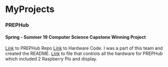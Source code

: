 # MyProjects

### PREPHub
#### Spring - Summer 19 Computer Science Capstone Winning Project
  [Link](https://github.com/dannielsotelo/PREPHub/tree/master/PREPHub-Software) to PREPHub Repo
  [Link](https://github.com/dannielsotelo/PREPHub/tree/master/PREPHub-Software/prephub-hardware) to Hardware Code. I was a part of this team and created the README. 
  [Link](https://github.com/dannielsotelo/PREPHub/blob/master/PREPHub-Software/prephub-hardware/pi.py) to file that controls all the hardware for PREPHub which included
  2 Raspberry PIs and display.


